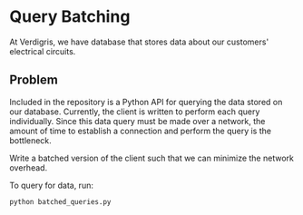 # Query Batching

At Verdigris, we have database that stores data about our customers' electrical
circuits.

## Problem

Included in the repository is a Python API for querying the data stored on our
database. Currently, the client is written to perform each query individually.
Since this data query must be made over a network, the amount of time to
establish a connection and perform the query is the bottleneck.

Write a batched version of the client such that we can minimize the network
overhead.

To query for data, run:

```bash
python batched_queries.py
```

